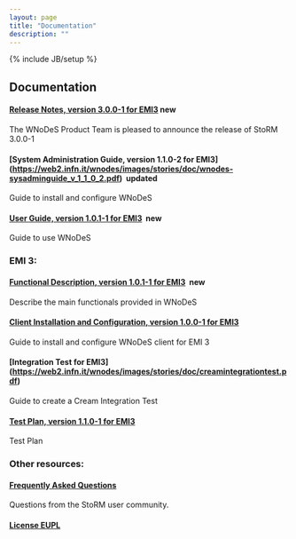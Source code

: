 ```yaml
---
layout: page
title: "Documentation"
description: ""
---
```

{% include JB/setup %}

## Documentation
#### [Release Notes, version 3.0.0-1 for EMI3](https://web2.infn.it/wnodes/images/stories/doc/releasenotes-wnodes-v3.0.0-1.pdf)&nbsp;<span class="label label-success">new</span>
The WNoDeS Product Team is pleased to announce the release of StoRM 3.0.0-1

#### [System Administration Guide, version 1.1.0-2 for EMI3] (https://web2.infn.it/wnodes/images/stories/doc/wnodes-sysadminguide_v_1_1_0_2.pdf)  &nbsp;<span class="label label-info">updated</span>
Guide to install and configure WNoDeS

#### [User Guide, version 1.0.1-1 for EMI3](https://web2.infn.it/wnodes/images/stories/doc/wnodes-userguide-v_1_0_1_1.pdf) &nbsp;<span class="label label-success">new</span>
Guide to use WNoDeS

### EMI 3:

#### [Functional Description, version 1.0.1-1 for EMI3](https://web2.infn.it/wnodes/images/stories/doc/wnodes-functionaldescription_v_1_0_1_1.pdf) &nbsp;<span class="label label-success">new</span>
Describe the main functionals provided in WNoDeS

#### [Client Installation and Configuration, version 1.0.0-1 for EMI3](https://web2.infn.it/wnodes/images/stories/doc/wnodes-clientguide-v_1_0_0_1.pdf)
Guide to install and configure WNoDeS client for EMI 3

#### [Integration Test for EMI3] (https://web2.infn.it/wnodes/images/stories/doc/creamintegrationtest.pdf)
Guide to create a Cream Integration Test

#### [Test Plan, version 1.1.0-1 for EMI3]()
Test Plan

### Other resources:

#### [Frequently Asked Questions](/documentation/faq.html)

Questions from the StoRM user community.

#### [License EUPL](http://joinup.ec.europa.eu/system/files/EN/EUPL%20v.1.1%20-%20Licence.pdf)


<!--

StoRM service overview.

#### [System Administrator Guide]({{site.baseurl}}/documentation/sysadmin-guide/{{ site.versions.sysadmin_guide }}) &nbsp;<span class="label label-info">updated</span>

Guide to install and configure StoRM.
<br/>_Older versions_ : [1.11.1][sysadmin-1.11.1]

#### [WebDAV service user guide]({{site.baseurl}}/documentation/webdav-guide/)

Explains the StoRM WebDAV interface, how to install, configure and use it.

#### [StoRM clientSRM user guide]({{site.baseurl}}/documentation/clientsrm-guide/)

Explains how to use the StoRM SRM client.

#### [StoRM Examples]({{site.baseurl}}/documentation/examples/) &nbsp;<span class="label label-success">new</span>

Some examples of StoRM configuration.

#### [Troubleshooting]({{site.baseurl}}/documentation/troubleshooting)

Common issues: analysis and solution.

#### [Cookbook]({{site.baseurl}}/documentation/cookbook)

Useful recipes for StoRM advanced configuration.

#### [Conferences and tutorials]({{site.baseurl}}/documentation/tutorials-conferences-presentations)

Conferences, tutorials, presentations and papers.


[sysadmin-1.11.1]: {{site.baseurl}}/documentation/sysadmin-guide/1.11.1/
-->
